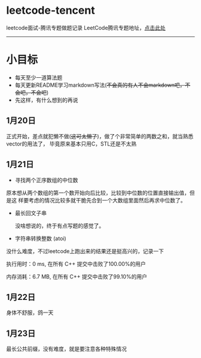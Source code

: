 # leetcode-tencent
leetcode面试-腾讯专题做题记录
LeetCode腾讯专题地址，[点击此处](https://leetcode-cn.com/leetbook/detail/tencent/)
***
# 小目标
* 每天至少一道算法题
* 每天更新README学习markdown写法\(~~不会真的有人不会markdown吧，不会吧，不会吧~~\)
* 先这样，有什么想到的再说

## 1月20日
正式开始，差点就犯懒不做\(~~这可太懒了~~\)，做了个非常简单的两数之和，就当熟悉vector的用法了，
毕竟原来基本只用C，STL还是不太熟

## 1月21日
- 寻找两个正序数组的中位数
  
原本想从两个数组的第一个数开始向后比较，比较到中位数的位置直接输出值，但是这
样要考虑的情况比较多就干脆先合到一个大数组里面然后再求中位数了。

- 最长回文子串
  
  没啥想说的，终于有点写题的感觉了。

- 字符串转换整数 (atoi)
  
没什么难度，不过leetcode上跑出来的结果还是挺高兴的，记录一下

执行用时：0 ms, 在所有 C++ 提交中击败了100.00%的用户

内存消耗：6.7 MB, 在所有 C++ 提交中击败了99.10%的用户

## 1月22日
身体不舒服，鸽一天

## 1月23日
最长公共前缀，没有难度，就是要注意各种特殊情况